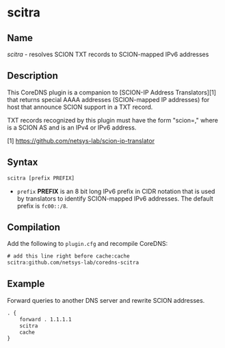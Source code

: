 # scitra

## Name

*scitra* - resolves SCION TXT records to SCION-mapped IPv6 addresses

## Description

This CoreDNS plugin is a companion to [SCION-IP Address Translators][1] that returns special AAAA
addresses (SCION-mapped IP addresses) for host that announce SCION support in a TXT record.

TXT records recognized by this plugin must have the form "scion=<ISD-ASN>,<Host>" where <ISD-ASN> is
a SCION AS and <Host> is an IPv4 or IPv6 address.

[1] https://github.com/netsys-lab/scion-ip-translator

## Syntax

```txt
scitra [prefix PREFIX]
```

* `prefix` **PREFIX** is an 8 bit long IPv6 prefix in CIDR notation that is used by translators to
  identify SCION-mapped IPv6 addresses. The default prefix is `fc00::/8`.

## Compilation

Add the following to `plugin.cfg` and recompile CoreDNS:
```txt
# add this line right before cache:cache
scitra:github.com/netsys-lab/coredns-scitra
```

## Example

Forward queries to another DNS server and rewrite SCION addresses.
```txt
. {
    forward . 1.1.1.1
    scitra
    cache
}
```
